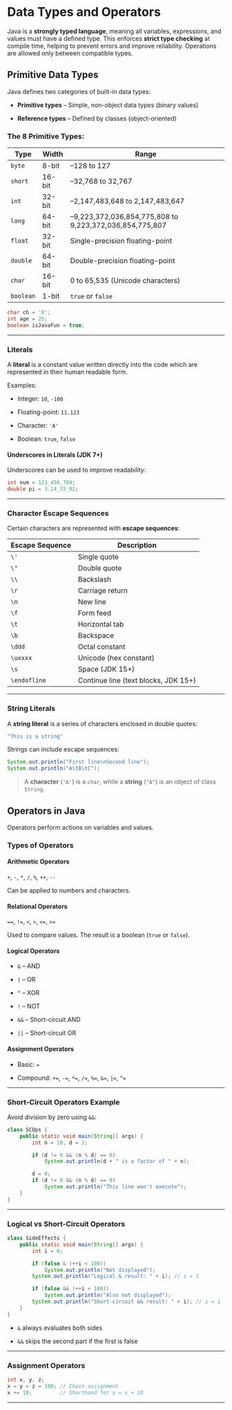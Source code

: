 
# Data Types and Operators

Java is a **strongly typed language**, meaning all variables, expressions, and values must have a defined type. This enforces **strict type checking** at compile time, helping to prevent errors and improve reliability. Operations are allowed only between compatible types.

## Primitive Data Types

Java defines two categories of built-in data types:

- **Primitive types** – Simple, non-object data types (binary values)
    
- **Reference types** – Defined by classes (object-oriented)
    

### The 8 Primitive Types:

|Type|Width|Range|
|---|---|---|
|`byte`|8-bit|–128 to 127|
|`short`|16-bit|–32,768 to 32,767|
|`int`|32-bit|–2,147,483,648 to 2,147,483,647|
|`long`|64-bit|–9,223,372,036,854,775,808 to 9,223,372,036,854,775,807|
|`float`|32-bit|Single-precision floating-point|
|`double`|64-bit|Double-precision floating-point|
|`char`|16-bit|0 to 65,535 (Unicode characters)|
|`boolean`|1-bit|`true` or `false`|


```java
char ch = 'X';
int age = 25;
boolean isJavaFun = true;
```

---

### Literals

A **literal** is a constant value written directly into the code which are represented in their human readable form.

Examples:

- Integer: `10`, `-100`
    
- Floating-point: `11.123`
    
- Character: `'A'`
    
- Boolean: `true`, `false`
    

#### Underscores in Literals (JDK 7+)

Underscores can be used to improve readability:

```java
int num = 123_456_789;
double pi = 3.14_15_92;
```

---

### Character Escape Sequences

Certain characters are represented with **escape sequences**:

|Escape Sequence|Description|
|---|---|
|`\'`|Single quote|
|`\"`|Double quote|
|`\\`|Backslash|
|`\r`|Carriage return|
|`\n`|New line|
|`\f`|Form feed|
|`\t`|Horizontal tab|
|`\b`|Backspace|
|`\ddd`|Octal constant|
|`\uxxxx`|Unicode (hex constant)|
|`\s`|Space (JDK 15+)|
|`\endofline`|Continue line (text blocks, JDK 15+)|

---

### String Literals

A **string literal** is a series of characters enclosed in double quotes:

```java
"This is a string"
```

Strings can include escape sequences:

```java
System.out.println("First line\nSecond line");
System.out.println("A\tB\tC");
```

> A **character** (`'A'`) is a `char`, while a **string** (`"A"`) is an object of class `String`.


## Operators in Java

Operators perform actions on variables and values.

### Types of Operators

#### Arithmetic Operators

`+`, `-`, `*`, `/`, `%`, `++`, `--`

Can be applied to numbers and characters.

#### Relational Operators

`==`, `!=`, `<`, `>`, `<=`, `>=`

Used to compare values. The result is a boolean (`true` or `false`).

#### Logical Operators

- `&` – AND
    
- `|` – OR
    
- `^` – XOR
    
- `!` – NOT
    
- `&&` – Short-circuit AND
    
- `||` – Short-circuit OR
    

#### Assignment Operators

- Basic: `=`
    
- Compound: `+=`, `-=`, `*=`, `/=`, `%=`, `&=`, `|=`, `^=`
    

---

### Short-Circuit Operators Example

Avoid division by zero using `&&`:

```java
class SCOps {
	public static void main(String[] args) {
		int n = 10, d = 2;

		if (d != 0 && (n % d) == 0)
			System.out.println(d + " is a factor of " + n);

		d = 0;
		if (d != 0 && (n % d) == 0)
			System.out.println("This line won't execute");
	}
}
```

---

### Logical vs Short-Circuit Operators

```java
class SideEffects {
	public static void main(String[] args) {
		int i = 0;

		if (false & (++i < 100)) 
			System.out.println("Not displayed");
		System.out.println("Logical & result: " + i); // i = 1

		if (false && (++i < 100)) 
			System.out.println("Also not displayed");
		System.out.println("Short-circuit && result: " + i); // i = 1
	}
}
```

- `&` always evaluates both sides
    
- `&&` skips the second part if the first is false
    

---

### Assignment Operators

```java
int x, y, z;
x = y = z = 100; // Chain assignment
x += 10;         // Shorthand for x = x + 10
```

---


